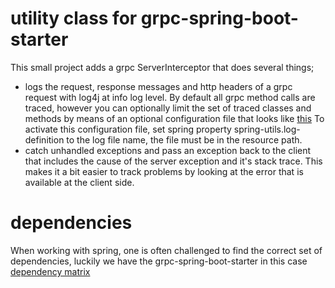 # utility class for  grpc-spring-boot-starter

This small project adds a grpc ServerInterceptor that does several things;

- logs the request, response messages and http headers of a grpc request with log4j at info log level. By default all grpc method calls are traced, however you can optionally limit the set of traced  classes and methods by means of an optional configuration file that looks like [this](https://github.com/MoserMichael/grpc-spring-boot-starter-utils/blob/50d971d9af2e8da823631bc396725a56095ffe5e/grpc-spring-utils/src/main/resources/logdef.yml) To activate this configuration file, set spring property spring-utils.log-definition to the log file name, the file must be in the resource path.
- catch unhandled exceptions and pass an exception back to the client that includes the cause of the server exception and it's stack trace. This makes it a bit easier to track problems by looking at the error that is available at the client side.
 

# dependencies

When working with spring, one is often challenged to find the correct set of dependencies, luckily we have the grpc-spring-boot-starter in this case [dependency matrix](https://github.com/LogNet/grpc-spring-boot-starter/blob/master/ReleaseNotes.md) 
